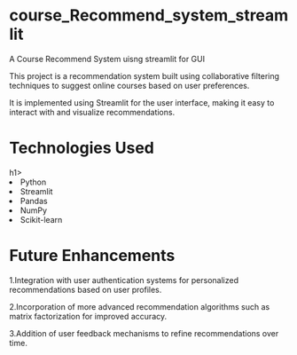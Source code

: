 # course_Recommend_system_streamlit
A Course Recommend System  uisng streamlit for GUI
<p>This project is a recommendation system built using collaborative filtering techniques to suggest online courses based on user preferences. 

It is implemented using Streamlit for the user interface, making it easy to interact with and visualize recommendations.<p>
<h1>Technologies Used</h1>h1>
<li>Python</li>
<li>Streamlit</li>
<li>Pandas</li>
<li>NumPy</li>
<li>Scikit-learn</li>
<h1>Future Enhancements</h1>
<p>1.Integration with user authentication systems for personalized recommendations based on user profiles.</p>
<p>2.Incorporation of more advanced recommendation algorithms such as matrix factorization for improved accuracy.</p>
<p>3.Addition of user feedback mechanisms to refine recommendations over time.</p>
